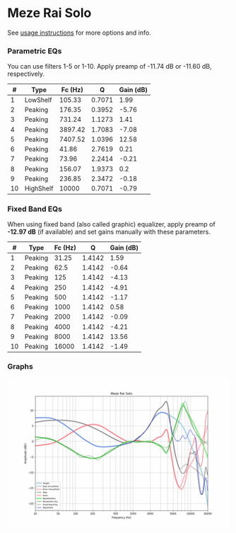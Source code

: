 # Meze Rai Solo
See [usage instructions](https://github.com/jaakkopasanen/AutoEq#usage) for more options and info.

### Parametric EQs
You can use filters 1-5 or 1-10. Apply preamp of -11.74 dB or -11.60 dB, respectively.

|   # | Type      |   Fc (Hz) |      Q |   Gain (dB) |
|-----|-----------|-----------|--------|-------------|
|   1 | LowShelf  |    105.33 | 0.7071 |        1.99 |
|   2 | Peaking   |    176.35 | 0.3952 |       -5.76 |
|   3 | Peaking   |    731.24 | 1.1273 |        1.41 |
|   4 | Peaking   |   3897.42 | 1.7083 |       -7.08 |
|   5 | Peaking   |   7407.52 | 1.0396 |       12.58 |
|   6 | Peaking   |     41.86 | 2.7619 |        0.21 |
|   7 | Peaking   |     73.96 | 2.2414 |       -0.21 |
|   8 | Peaking   |    156.07 | 1.9373 |        0.2  |
|   9 | Peaking   |    236.85 | 2.3472 |       -0.18 |
|  10 | HighShelf |  10000    | 0.7071 |       -0.79 |

### Fixed Band EQs
When using fixed band (also called graphic) equalizer, apply preamp of **-12.97 dB** (if available) and set gains manually with these parameters.

|   # | Type    |   Fc (Hz) |      Q |   Gain (dB) |
|-----|---------|-----------|--------|-------------|
|   1 | Peaking |     31.25 | 1.4142 |        1.59 |
|   2 | Peaking |     62.5  | 1.4142 |       -0.64 |
|   3 | Peaking |    125    | 1.4142 |       -4.13 |
|   4 | Peaking |    250    | 1.4142 |       -4.91 |
|   5 | Peaking |    500    | 1.4142 |       -1.17 |
|   6 | Peaking |   1000    | 1.4142 |        0.58 |
|   7 | Peaking |   2000    | 1.4142 |       -0.09 |
|   8 | Peaking |   4000    | 1.4142 |       -4.21 |
|   9 | Peaking |   8000    | 1.4142 |       13.56 |
|  10 | Peaking |  16000    | 1.4142 |       -1.49 |

### Graphs
![](./Meze%20Rai%20Solo.png)
